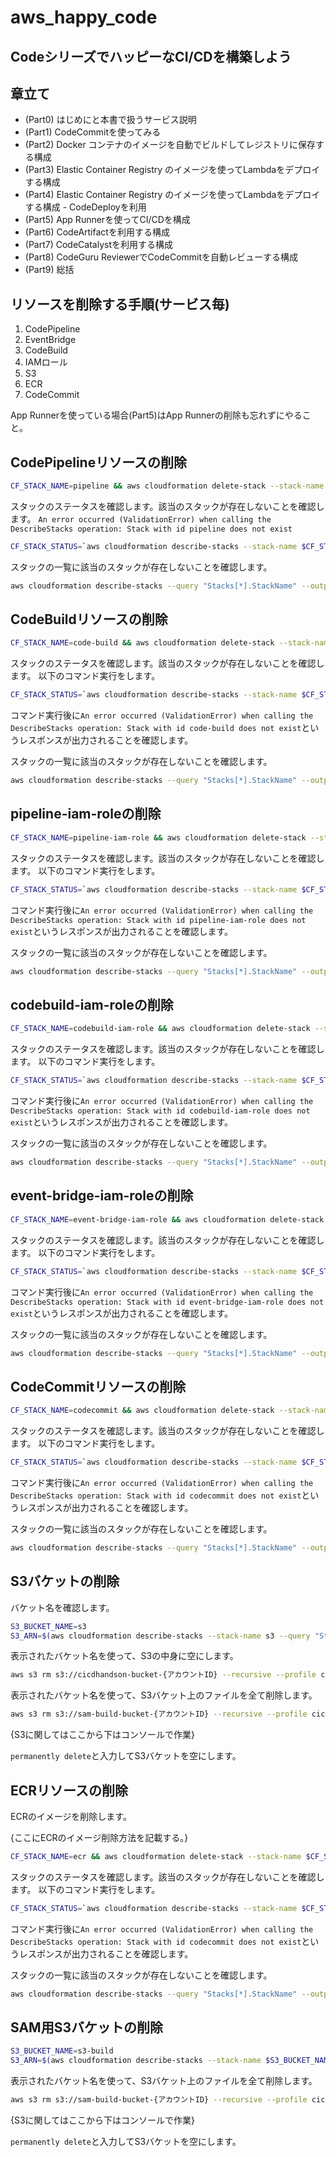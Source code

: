 # aws_happy_code

## CodeシリーズでハッピーなCI/CDを構築しよう

## 章立て

- (Part0) はじめにと本書で扱うサービス説明
- (Part1) CodeCommitを使ってみる
- (Part2) Docker コンテナのイメージを自動でビルドしてレジストリに保存する構成
- (Part3) Elastic Container Registry のイメージを使ってLambdaをデプロイする構成
- (Part4) Elastic Container Registry のイメージを使ってLambdaをデプロイする構成 - CodeDeployを利用
- (Part5) App Runnerを使ってCI/CDを構成
- (Part6) CodeArtifactを利用する構成
- (Part7) CodeCatalystを利用する構成
- (Part8) CodeGuru ReviewerでCodeCommitを自動レビューする構成
- (Part9) 総括

## リソースを削除する手順(サービス毎)

1. CodePipeline
2. EventBridge
3. CodeBuild
4. IAMロール
5. S3
6. ECR
7. CodeCommit

App Runnerを使っている場合(Part5)はApp Runnerの削除も忘れずにやること。

## CodePipelineリソースの削除

```sh
CF_STACK_NAME=pipeline && aws cloudformation delete-stack --stack-name $CF_STACK_NAME --profile cicd_handson
```

スタックのステータスを確認します。該当のスタックが存在しないことを確認します。
`An error occurred (ValidationError) when calling the DescribeStacks operation: Stack with id pipeline does not exist`

```sh
CF_STACK_STATUS=`aws cloudformation describe-stacks --stack-name $CF_STACK_NAME --query "Stacks[0].StackStatus" --output json --profile cicd_handson` && echo $CF_STACK_STATUS
```

スタックの一覧に該当のスタックが存在しないことを確認します。

```sh
aws cloudformation describe-stacks --query "Stacks[*].StackName" --output json --profile cicd_handson
```

## CodeBuildリソースの削除

```sh
CF_STACK_NAME=code-build && aws cloudformation delete-stack --stack-name $CF_STACK_NAME --profile cicd_handson
```

スタックのステータスを確認します。該当のスタックが存在しないことを確認します。
以下のコマンド実行をします。

```sh
CF_STACK_STATUS=`aws cloudformation describe-stacks --stack-name $CF_STACK_NAME --query "Stacks[0].StackStatus" --output json --profile cicd_handson` && echo $CF_STACK_STATUS
```

コマンド実行後に`An error occurred (ValidationError) when calling the DescribeStacks operation: Stack with id code-build does not exist`というレスポンスが出力されることを確認します。

スタックの一覧に該当のスタックが存在しないことを確認します。

```sh
aws cloudformation describe-stacks --query "Stacks[*].StackName" --output json --profile cicd_handson
```

## pipeline-iam-roleの削除

```sh
CF_STACK_NAME=pipeline-iam-role && aws cloudformation delete-stack --stack-name $CF_STACK_NAME --profile cicd_handson
```

スタックのステータスを確認します。該当のスタックが存在しないことを確認します。
以下のコマンド実行をします。

```sh
CF_STACK_STATUS=`aws cloudformation describe-stacks --stack-name $CF_STACK_NAME --query "Stacks[0].StackStatus" --output json --profile cicd_handson` && echo $CF_STACK_STATUS
```

コマンド実行後に`An error occurred (ValidationError) when calling the DescribeStacks operation: Stack with id pipeline-iam-role does not exist`というレスポンスが出力されることを確認します。

スタックの一覧に該当のスタックが存在しないことを確認します。

```sh
aws cloudformation describe-stacks --query "Stacks[*].StackName" --output json --profile cicd_handson
```

## codebuild-iam-roleの削除

```sh
CF_STACK_NAME=codebuild-iam-role && aws cloudformation delete-stack --stack-name $CF_STACK_NAME --profile cicd_handson
```

スタックのステータスを確認します。該当のスタックが存在しないことを確認します。
以下のコマンド実行をします。

```sh
CF_STACK_STATUS=`aws cloudformation describe-stacks --stack-name $CF_STACK_NAME --query "Stacks[0].StackStatus" --output json --profile cicd_handson` && echo $CF_STACK_STATUS
```

コマンド実行後に`An error occurred (ValidationError) when calling the DescribeStacks operation: Stack with id codebuild-iam-role does not exist`というレスポンスが出力されることを確認します。

スタックの一覧に該当のスタックが存在しないことを確認します。

```sh
aws cloudformation describe-stacks --query "Stacks[*].StackName" --output json --profile cicd_handson
```

## event-bridge-iam-roleの削除

```sh
CF_STACK_NAME=event-bridge-iam-role && aws cloudformation delete-stack --stack-name $CF_STACK_NAME --profile cicd_handson
```

スタックのステータスを確認します。該当のスタックが存在しないことを確認します。
以下のコマンド実行をします。

```sh
CF_STACK_STATUS=`aws cloudformation describe-stacks --stack-name $CF_STACK_NAME --query "Stacks[0].StackStatus" --output json --profile cicd_handson` && echo $CF_STACK_STATUS
```

コマンド実行後に`An error occurred (ValidationError) when calling the DescribeStacks operation: Stack with id event-bridge-iam-role does not exist`というレスポンスが出力されることを確認します。

スタックの一覧に該当のスタックが存在しないことを確認します。

```sh
aws cloudformation describe-stacks --query "Stacks[*].StackName" --output json --profile cicd_handson
```

## CodeCommitリソースの削除

```sh
CF_STACK_NAME=codecommit && aws cloudformation delete-stack --stack-name $CF_STACK_NAME --profile cicd_handson
```

スタックのステータスを確認します。該当のスタックが存在しないことを確認します。
以下のコマンド実行をします。

```sh
CF_STACK_STATUS=`aws cloudformation describe-stacks --stack-name $CF_STACK_NAME --query "Stacks[0].StackStatus" --output json --profile cicd_handson` && echo $CF_STACK_STATUS
```

コマンド実行後に`An error occurred (ValidationError) when calling the DescribeStacks operation: Stack with id codecommit does not exist`というレスポンスが出力されることを確認します。

スタックの一覧に該当のスタックが存在しないことを確認します。

```sh
aws cloudformation describe-stacks --query "Stacks[*].StackName" --output json --profile cicd_handson
```

## S3バケットの削除

バケット名を確認します。

```sh
S3_BUCKET_NAME=s3
S3_ARN=$(aws cloudformation describe-stacks --stack-name s3 --query "Stacks[*].Outputs[?OutputKey==\`Name\`].OutputValue | [0] | [0]" --profile cicd_handson) && echo $S3_ARN
```

表示されたバケット名を使って、S3の中身に空にします。

```sh
aws s3 rm s3://cicdhandson-bucket-{アカウントID} --recursive --profile cicd_handson
```

表示されたバケット名を使って、S3バケット上のファイルを全て削除します。

```sh
aws s3 rm s3://sam-build-bucket-{アカウントID} --recursive --profile cicd_handson
```

{S3に関してはここから下はコンソールで作業}

`permanently delete`と入力してS3バケットを空にします。

## ECRリソースの削除

ECRのイメージを削除します。

{ここにECRのイメージ削除方法を記載する。}

```sh
CF_STACK_NAME=ecr && aws cloudformation delete-stack --stack-name $CF_STACK_NAME --profile cicd_handson
```

スタックのステータスを確認します。該当のスタックが存在しないことを確認します。
以下のコマンド実行をします。

```sh
CF_STACK_STATUS=`aws cloudformation describe-stacks --stack-name $CF_STACK_NAME --query "Stacks[0].StackStatus" --output json --profile cicd_handson` && echo $CF_STACK_STATUS
```

コマンド実行後に`An error occurred (ValidationError) when calling the DescribeStacks operation: Stack with id codecommit does not exist`というレスポンスが出力されることを確認します。

スタックの一覧に該当のスタックが存在しないことを確認します。

```sh
aws cloudformation describe-stacks --query "Stacks[*].StackName" --output json --profile cicd_handson
```

## SAM用S3バケットの削除

```sh
S3_BUCKET_NAME=s3-build
S3_ARN=$(aws cloudformation describe-stacks --stack-name $S3_BUCKET_NAME --query "Stacks[*].Outputs[?OutputKey==\`Name\`].OutputValue | [0] | [0]" --profile cicd_handson) && echo $S3_ARN
```

表示されたバケット名を使って、S3バケット上のファイルを全て削除します。

```sh
aws s3 rm s3://sam-build-bucket-{アカウントID} --recursive --profile cicd_handson
```

{S3に関してはここから下はコンソールで作業}

`permanently delete`と入力してS3バケットを空にします。
